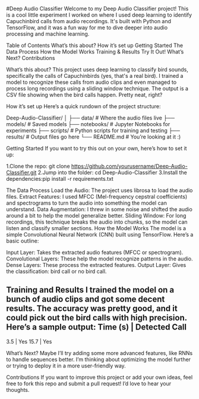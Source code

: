 #Deep Audio Classifier
Welcome to my Deep Audio Classifier project! This is a cool little experiment I worked on where I used deep learning to identify Capuchinbird calls from audio recordings. It's built with Python and TensorFlow, and it was a fun way for me to dive deeper into audio processing and machine learning.

Table of Contents
What’s this about?
How it’s set up
Getting Started
The Data Process
How the Model Works
Training & Results
Try It Out!
What’s Next?
Contributions

What’s this about?
This project uses deep learning to classify bird sounds, specifically the calls of Capuchinbirds (yes, that's a real bird). I trained a model to recognize these calls from audio clips and even managed to process long recordings using a sliding window technique. The output is a CSV file showing when the bird calls happen. Pretty neat, right?

How it’s set up
Here’s a quick rundown of the project structure:

Deep-Audio-Classifier/
│
├── data/               # Where the audio files live
├── models/             # Saved models
├── notebooks/          # Jupyter Notebooks for experiments
├── scripts/            # Python scripts for training and testing
├── results/            # Output files go here
└── README.md           # You’re looking at it :)

Getting Started
If you want to try this out on your own, here’s how to set it up:

1.Clone the repo: git clone https://github.com/yourusername/Deep-Audio-Classifier.git
2.Jump into the folder: cd Deep-Audio-Classifier
3.Install the dependencies:pip install -r requirements.txt

The Data Process
Load the Audio: The project uses librosa to load the audio files.
Extract Features: I used MFCC (Mel-frequency cepstral coefficients) and spectrograms to turn the audio into something the model can understand.
Data Augmentation: I threw in some noise and shifted the audio around a bit to help the model generalize better.
Sliding Window: For long recordings, this technique breaks the audio into chunks, so the model can listen and classify smaller sections.
How the Model Works
The model is a simple Convolutional Neural Network (CNN) built using TensorFlow. Here’s a basic outline:

Input Layer: Takes the extracted audio features (MFCC or spectrogram).
Convolutional Layers: These help the model recognize patterns in the audio.
Dense Layers: These process the extracted features.
Output Layer: Gives the classification: bird call or no bird call.

Training and Results
I trained the model on a bunch of audio clips and got some decent results. The accuracy was pretty good, and it could pick out the bird calls with high precision. Here’s a sample output:
Time (s)   | Detected Call
---------------------------
3.5        | Yes
15.7       | Yes

What’s Next?
Maybe I’ll try adding some more advanced features, like RNNs to handle sequences better.
I’m thinking about optimizing the model further or trying to deploy it in a more user-friendly way.

Contributions
If you want to improve this project or add your own ideas, feel free to fork this repo and submit a pull request! I’d love to hear your thoughts.

